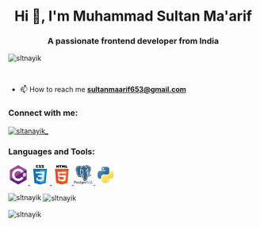 <h1 align="center">Hi 👋, I'm Muhammad Sultan Ma'arif</h1>
<h3 align="center">A passionate frontend developer from India</h3>

<p align="left"> <img src="https://komarev.com/ghpvc/?username=sltnayik&label=Profile%20views&color=0e75b6&style=flat" alt="sltnayik" /> </p>

<p align="left"> <a href="https://twitter.com/" target="blank"><img src="https://img.shields.io/twitter/follow/?logo=twitter&style=for-the-badge" alt="" /></a> </p>

- 📫 How to reach me **sultanmaarif653@gmail.com**

<h3 align="left">Connect with me:</h3>
<p align="left">
<a href="https://instagram.com/sltanayik_" target="blank"><img align="center" src="https://raw.githubusercontent.com/rahuldkjain/github-profile-readme-generator/master/src/images/icons/Social/instagram.svg" alt="sltanayik_" height="30" width="40" /></a>
</p>

<h3 align="left">Languages and Tools:</h3>
<p align="left"> <a href="https://www.w3schools.com/cs/" target="_blank" rel="noreferrer"> <img src="https://raw.githubusercontent.com/devicons/devicon/master/icons/csharp/csharp-original.svg" alt="csharp" width="40" height="40"/> </a> <a href="https://www.w3schools.com/css/" target="_blank" rel="noreferrer"> <img src="https://raw.githubusercontent.com/devicons/devicon/master/icons/css3/css3-original-wordmark.svg" alt="css3" width="40" height="40"/> </a> <a href="https://www.w3.org/html/" target="_blank" rel="noreferrer"> <img src="https://raw.githubusercontent.com/devicons/devicon/master/icons/html5/html5-original-wordmark.svg" alt="html5" width="40" height="40"/> </a> <a href="https://www.postgresql.org" target="_blank" rel="noreferrer"> <img src="https://raw.githubusercontent.com/devicons/devicon/master/icons/postgresql/postgresql-original-wordmark.svg" alt="postgresql" width="40" height="40"/> </a> <a href="https://www.python.org" target="_blank" rel="noreferrer"> <img src="https://raw.githubusercontent.com/devicons/devicon/master/icons/python/python-original.svg" alt="python" width="40" height="40"/> </a> </p>

<p><img align="left" src="https://github-readme-stats.vercel.app/api/top-langs?username=sltnayik&show_icons=true&locale=en&layout=compact" alt="sltnayik" /></p>

<p>&nbsp;<img align="center" src="https://github-readme-stats.vercel.app/api?username=sltnayik&show_icons=true&locale=en" alt="sltnayik" /></p>

<p><img align="center" src="https://github-readme-streak-stats.herokuapp.com/?user=sltnayik&" alt="sltnayik" /></p>
